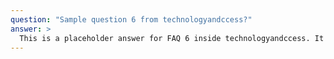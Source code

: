 ```yaml
---
question: "Sample question 6 from technologyandccess?"
answer: >
  This is a placeholder answer for FAQ 6 inside technologyandccess. It uses proper YAML block formatting to avoid any parsing issues.
---
```

